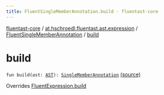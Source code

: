 ```yaml
---
title: FluentSingleMemberAnnotation.build - fluentast-core
---
```


[fluentast-core](../../index.html) / [at.hschroedl.fluentast.ast.expression](../index.html) / [FluentSingleMemberAnnotation](index.html) / [build](.)

# build

`fun build(ast: `[`AST`](https://help.eclipse.org/neon/topic/org.eclipse.jdt.doc.isv/reference/api/org/eclipse/jdt/core/dom/AST.html)`): `[`SingleMemberAnnotation`](https://help.eclipse.org/neon/topic/org.eclipse.jdt.doc.isv/reference/api/org/eclipse/jdt/core/dom/SingleMemberAnnotation.html) [(source)](https://github.com/hschroedl/FluentAST/tree/master/core/src/main/kotlin//at.hschroedl.fluentast/ast/expression/SingleMemberAnnotation.kt#L8)

Overrides [FluentExpression.build](../-fluent-expression/build.html)


